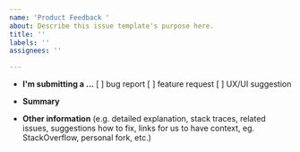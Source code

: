 ```yaml
---
name: 'Product Feedback '
about: Describe this issue template's purpose here.
title: ''
labels: ''
assignees: ''

---
```


- **I'm submitting a ...**
  [ ] bug report
  [ ] feature request
  [ ] UX/UI suggestion

- **Summary**

- **Other information** (e.g. detailed explanation, stack traces, related issues, suggestions how to fix, links for us to have context, eg. StackOverflow, personal fork, etc.)

